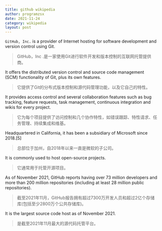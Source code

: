 ```yaml
---
title: github wikipedia
author: programzsx
date: 2021-11-24
category: wikipedia
layout: post
---
```


`GitHub, Inc.` is a provider of Internet hosting for software development and version control using Git. 

> GitHub，Inc .是一家使用Git进行软件开发和版本控制的互联网托管提供商。

It offers the distributed version control and source code management (SCM) functionality of Git, plus its own features. 

> 它提供了Git的分布式版本控制和源代码管理功能，以及它自己的特性。

It provides access control and several collaboration features such as bug tracking, feature requests, task management, continuous integration and wikis for every project. 

> 它为每个项目提供了访问控制和几个协作特性，如错误跟踪、特性请求、任务管理、持续集成和维基。

Headquartered in California, it has been a subsidiary of Microsoft since 2018.[5]

> 总部位于加州，自2018年以来一直是微软的子公司。

It is commonly used to host open-source projects.

> 它通常用于托管开源项目。

As of November 2021, GitHub reports having over 73 million developers and more than 200 million repositories (including at least 28 million public repositories).

> 截至2021年11月，GitHub报告拥有超过7300万开发人员和超过2亿个存储库(包括至少2800万个公共存储库)。

It is the largest source code host as of November 2021.

> 是截至2021年11月最大的源代码托管平台。